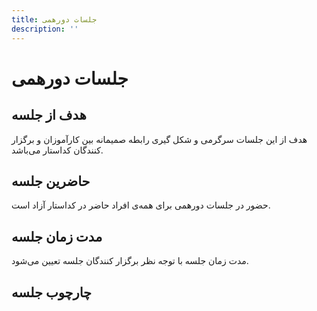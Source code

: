 ```yaml
---
title: جلسات دورهمی
description: ''
---
```


# جلسات دورهمی

## هدف از جلسه

هدف از این جلسات سرگرمی و شکل گیری رابطه صمیمانه بین کارآموزان و برگزار کنندگان کداستار می‌باشد.

## حاضرین جلسه

حضور در جلسات دورهمی برای همه‌‌ی افراد حاضر در کداستار آزاد است.

## مدت زمان جلسه

مدت زمان جلسه با توجه نظر برگزار کنندگان جلسه تعیین می‌شود.

## چارچوب جلسه
